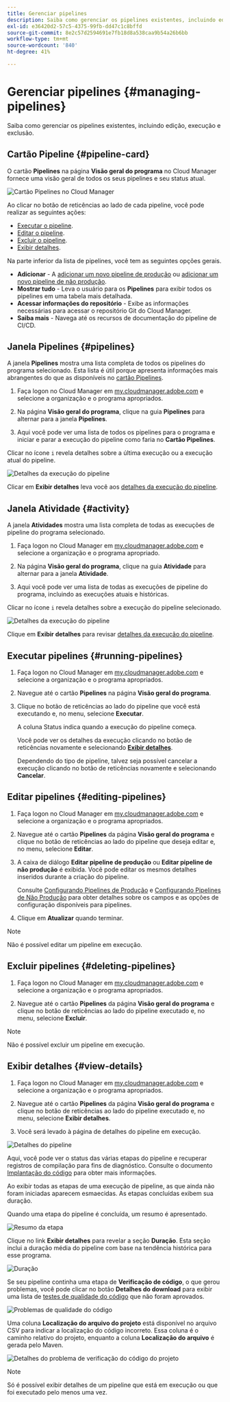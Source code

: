 ```yaml
---
title: Gerenciar pipelines
description: Saiba como gerenciar os pipelines existentes, incluindo edição, execução e exclusão.
exl-id: e36420d2-57c5-4375-99fb-dd47c1c8bffd
source-git-commit: 8e2c57d2594691e7fb18d8a538caa9b54a26b6bb
workflow-type: tm+mt
source-wordcount: '840'
ht-degree: 41%

---
```



# Gerenciar pipelines {#managing-pipelines}

Saiba como gerenciar os pipelines existentes, incluindo edição, execução e exclusão.

## Cartão Pipeline {#pipeline-card}

O cartão **Pipelines** na página **Visão geral do programa** no Cloud Manager fornece uma visão geral de todos os seus pipelines e seu status atual.

![Cartão Pipelines no Cloud Manager](/help/assets/configure-pipelines/pipelines-card.png)

Ao clicar no botão de reticências ao lado de cada pipeline, você pode realizar as seguintes ações:

* [Executar o pipeline](#running-pipelines).
* [Editar o pipeline](#editing-pipelines).
* [Excluir o pipeline](#deleting-pipelines).
* [Exibir detalhes](#view-details).

Na parte inferior da lista de pipelines, você tem as seguintes opções gerais.

* **Adicionar** - A [adicionar um novo pipeline de produção](/help/using/production-pipelines.md) ou [adicionar um novo pipeline de não produção](/help/using/non-production-pipelines.md).
* **Mostrar tudo** - Leva o usuário para os **Pipelines** para exibir todos os pipelines em uma tabela mais detalhada.
* **Acessar informações do repositório** - Exibe as informações necessárias para acessar o repositório Git do Cloud Manager.
* **Saiba mais** - Navega até os recursos de documentação do pipeline de CI/CD.

## Janela Pipelines {#pipelines}

A janela **Pipelines** mostra uma lista completa de todos os pipelines do programa selecionado. Esta lista é útil porque apresenta informações mais abrangentes do que as disponíveis no [cartão Pipelines](#pipeline-card).

1. Faça logon no Cloud Manager em [my.cloudmanager.adobe.com](https://my.cloudmanager.adobe.com/) e selecione a organização e o programa apropriados.

1. Na página **Visão geral do programa**, clique na guia **Pipelines** para alternar para a janela **Pipelines**.

1. Aqui você pode ver uma lista de todos os pipelines para o programa e iniciar e parar a execução do pipeline como faria no **Cartão Pipelines**.

Clicar no ícone `i` revela detalhes sobre a última execução ou a execução atual do pipeline.

![Detalhes da execução do pipeline](/help/assets/configure-pipelines/pipeline-status.png)

Clicar em **Exibir detalhes** leva você aos [detalhes da execução do pipeline](#view-details).

## Janela Atividade {#activity}

A janela **Atividades** mostra uma lista completa de todas as execuções de pipeline do programa selecionado.

1. Faça logon no Cloud Manager em [my.cloudmanager.adobe.com](https://my.cloudmanager.adobe.com/) e selecione a organização e o programa apropriado.

1. Na página **Visão geral do programa**, clique na guia **Atividade** para alternar para a janela **Atividade**.

1. Aqui você pode ver uma lista de todas as execuções de pipeline do programa, incluindo as execuções atuais e históricas.

Clicar no ícone `i` revela detalhes sobre a execução do pipeline selecionado.

![Detalhes da execução do pipeline](/help/assets/configure-pipelines/pipeline-activity.png)

Clique em **Exibir detalhes** para revisar [detalhes da execução do pipeline](#view-details).

## Executar pipelines {#running-pipelines}

1. Faça logon no Cloud Manager em [my.cloudmanager.adobe.com](https://my.cloudmanager.adobe.com/) e selecione a organização e o programa apropriados.
1. Navegue até o cartão **Pipelines** na página **Visão geral do programa**.
1. Clique no botão de reticências ao lado do pipeline que você está executando e, no menu, selecione **Executar**.

   A coluna Status indica quando a execução do pipeline começa.

   Você pode ver os detalhes da execução clicando no botão de reticências novamente e selecionando **[Exibir detalhes](#view-details)**.

   Dependendo do tipo de pipeline, talvez seja possível cancelar a execução clicando no botão de reticências novamente e selecionando **Cancelar**.

## Editar pipelines {#editing-pipelines}

1. Faça logon no Cloud Manager em [my.cloudmanager.adobe.com](https://my.cloudmanager.adobe.com/) e selecione a organização e o programa apropriados.

1. Navegue até o cartão **Pipelines** da página **Visão geral do programa** e clique no botão de reticências ao lado do pipeline que deseja editar e, no menu, selecione **Editar**.

1. A caixa de diálogo **Editar pipeline de produção** ou **Editar pipeline de não produção** é exibida. Você pode editar os mesmos detalhes inseridos durante a criação do pipeline.

   Consulte [Configurando Pipelines de Produção](/help/using/production-pipelines.md) e [Configurando Pipelines de Não Produção](/help/using/non-production-pipelines.md) para obter detalhes sobre os campos e as opções de configuração disponíveis para pipelines.

1. Clique em **Atualizar** quando terminar.

>[!NOTE]
>
>Não é possível editar um pipeline em execução.

## Excluir pipelines {#deleting-pipelines}

1. Faça logon no Cloud Manager em [my.cloudmanager.adobe.com](https://my.cloudmanager.adobe.com/) e selecione a organização e o programa apropriados.

1. Navegue até o cartão **Pipelines** da página **Visão geral do programa** e clique no botão de reticências ao lado do pipeline executado e, no menu, selecione **Excluir**.

>[!NOTE]
>
>Não é possível excluir um pipeline em execução.

## Exibir detalhes {#view-details}

1. Faça logon no Cloud Manager em [my.cloudmanager.adobe.com](https://my.cloudmanager.adobe.com/) e selecione a organização e o programa apropriados.

1. Navegue até o cartão **Pipelines** da página **Visão geral do programa** e clique no botão de reticências ao lado do pipeline executado e, no menu, selecione **Exibir detalhes**.

1. Você será levado à página de detalhes do pipeline em execução.

![Detalhes do pipeline](/help/assets/configure-pipelines/pipeline-running-details.png)

Aqui, você pode ver o status das várias etapas do pipeline e recuperar registros de compilação para fins de diagnóstico. Consulte o documento [Implantação do código](/help/using/code-deployment.md) para obter mais informações.

Ao exibir todas as etapas de uma execução de pipeline, as que ainda não foram iniciadas aparecem esmaecidas. As etapas concluídas exibem sua duração.

Quando uma etapa do pipeline é concluída, um resumo é apresentado.

![Resumo da etapa](/help/assets/configure-pipelines/pipeline-step.png)

Clique no link **Exibir detalhes** para revelar a seção **Duração**. Esta seção inclui a duração média do pipeline com base na tendência histórica para esse programa.

![Duração](/help/assets/configure-pipelines/duration.png)

Se seu pipeline continha uma etapa de **Verificação de código**, o que gerou problemas, você pode clicar no botão **Detalhes do download** para exibir uma lista de [testes de qualidade do código](/help/using/code-quality-testing.md) que não foram aprovados.

![Problemas de qualidade do código](assets/managing-pipelines-code-quality-issues.png)

Uma coluna **Localização do arquivo do projeto** está disponível no arquivo CSV para indicar a localização do código incorreto. Essa coluna é o caminho relativo do projeto, enquanto a coluna **Localização do arquivo** é gerada pelo Maven.

![Detalhes do problema de verificação do código do projeto](assets/managing-pipelines-code-quality-details.png)


>[!NOTE]
>
>Só é possível exibir detalhes de um pipeline que está em execução ou que foi executado pelo menos uma vez.
